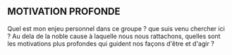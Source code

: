 ## MOTIVATION PROFONDE

Quel est mon enjeu personnel dans ce groupe ? que suis venu chercher ici ? Au dela de la noble cause à laquelle nous nous rattachons, quelles sont les motivations plus profondes qui guident nos façons d'être et d'agir ?

